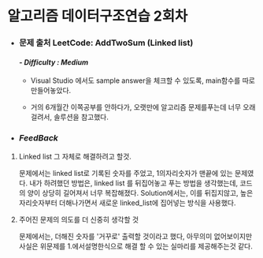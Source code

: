 알고리즘 데이터구조연습 2회차
===========================

* ### **문제 출처 LeetCode: AddTwoSum (Linked list)**
    #### - ***Difficulty : Medium***
    * Visual Studio 에서도 sample answer을 체크할 수 있도록, main함수를 따로 만들어놓았다. 
    
    * 거의 6개월간 이쪽공부를 안하다가, 오랫만에 알고리즘 문제를푸는데 너무 오래걸려서, 솔루션을 참고했다.


* ### ***FeedBack***

1. Linked list 그 자체로 해결하려고 할것.
    
    문제에서는 linked list로 기록된 숫자를 주었고, 1의자리숫자가 맨끝에 있는 문제였다. 내가 하려했던 방법은, linked list 를 뒤집어놓고 푸는 방법을 생각했는데, 코드의 양이 상당히 길어져서 너무 복잡해졌다. Solution에서는, 이를 뒤집지않고, 높은 자리숫자부터 더해나가면서 새로운 linked_list에 집어넣는 방식을 사용했다.

2. 주어진 문제의 의도를 더 신중히 생각할 것

    문제에서는, 더해진 숫자를 '거꾸로' 출력할 것이라고 했다, 아무의미 없어보이지만 사실은 위문제를 1.에서설명한식으로 해결 할 수 있는 실마리를 제공해주는것 같다.